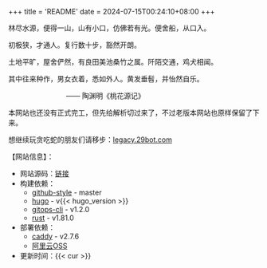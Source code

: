 +++
title = 'README'
date = 2024-07-15T00:24:10+08:00
+++

林尽水源，便得一山，山有小口，仿佛若有光。便舍船，从口入。

初极狭，才通人。复行数十步，豁然开朗。

土地平旷，屋舍俨然，有良田美池桑竹之属。阡陌交通，鸡犬相闻。

其中往来种作，男女衣着，悉如外人。黄发垂髫，并怡然自乐。

&emsp;&emsp;&emsp;&emsp;&emsp;&emsp;&emsp;&emsp;
—— 陶渊明《桃花源记》

本网站也还没有正式完工，但先给解析切过来了，不过老版本网站也原样保留了下来。

想继续玩贪吃蛇的朋友们请移步：[legacy.29bot.com](https://legacy.29bot.com)

【网站信息】：
- 网站源码：[链接](https://github.com/czy-29/29bot.com)
- 构建依赖：
  - [github-style](https://github.com/MeiK2333/github-style) - master
  - [hugo](https://gohugo.io/) - v{{< hugo_version >}}
  - [gitops-cli](https://github.com/opensound-org/gitops-cli) - v1.2.0
  - [rust](https://www.rust-lang.org/) - v1.81.0
- 部署依赖：
  - [caddy](https://caddyserver.com/) - v2.7.6
  - [阿里云OSS](https://www.aliyun.com/product/oss)
- 更新时间：{{< cur >}}
